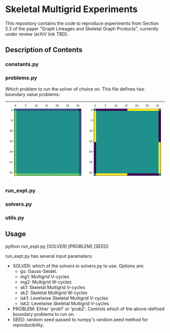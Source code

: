 # Skeletal Multigrid Experiments
This repository contains the code to reproduce experiments from Section 5.3 of the paper "Graph Lineages and Skeletal Graph Products", currently under review (arXiV link TBD).

## Description of Contents

### constants.py
### problems.py

Which problem to run the solver of choice on. This file defines two boundary value problems:

| ![Boundary Values 1](bv1.png) | ![Boundary Values 2](bv2.png) |
|:-:|:-:|

### run_expt.py
### solvers.py
### utils.py

## Usage

python run_expt.py [SOLVER] [PROBLEM] [SEED]

run_expt.py has several input parameters:
- SOLVER: which of the solvers in solvers.py to use. Options are:
    - gs: Gauss-Seidel.
    - mg1: Multigrid V-cycles
    - mg2: Multigrid W-cycles
    - sk1: Skeletal Multigrid V-cycles
    - sk2: Skeletal Multigrid W-cycles
    - lsk1: Levelwise Skeletal Multigrid V-cycles
    - lsk2: Levelwise Skeletal Multigrid V-cycles
- PROBLEM: Either 'prob1' or 'prob2'. Controls which of the above-defined boundary problems to run on.
- SEED: random seed passed to numpy's random.seed method for reproducibility.
